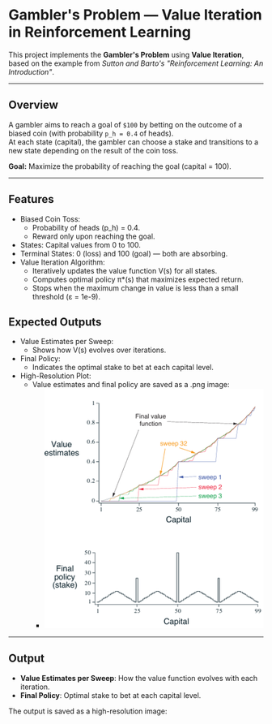 #  Gambler's Problem — Value Iteration in Reinforcement Learning

This project implements the **Gambler's Problem** using **Value Iteration**, based on the example from *Sutton and Barto's "Reinforcement Learning: An Introduction"*.

---

## Overview

A gambler aims to reach a goal of `$100` by betting on the outcome of a biased coin (with probability `p_h = 0.4` of heads).  
At each state (capital), the gambler can choose a stake and transitions to a new state depending on the result of the coin toss.

**Goal:** Maximize the probability of reaching the goal (capital = 100).

---
## Features
- Biased Coin Toss:
  - Probability of heads (p_h) = 0.4.
  - Reward only upon reaching the goal.
- States: Capital values from 0 to 100.
- Terminal States: 0 (loss) and 100 (goal) — both are absorbing.
- Value Iteration Algorithm:
  - Iteratively updates the value function V(s) for all states.
  - Computes optimal policy π*(s) that maximizes expected return.
  - Stops when the maximum change in value is less than a small threshold (ε = 1e-9).

## Expected Outputs
- Value Estimates per Sweep:
  - Shows how V(s) evolves over iterations.
- Final Policy:
  - Indicates the optimal stake to bet at each capital level.
- High-Resolution Plot:
  - Value estimates and final policy are saved as a .png image:
    - ![Value estimates and final policy](book_images/Figure_4_3.PNG)
---

## Output

- **Value Estimates per Sweep**: How the value function evolves with each iteration.
- **Final Policy**: Optimal stake to bet at each capital level.

The output is saved as a high-resolution image:

